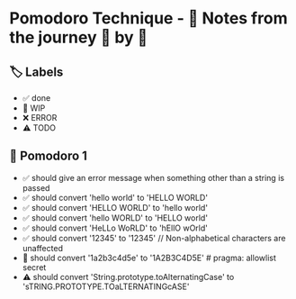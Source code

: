 # Pomodoro Technique - 📝 Notes from the journey 🍅 by 🍅


## 🏷️ Labels

- ✅ done
- 🚧 WIP
- ❌ ERROR
- ⚠ TODO

## 🍅 Pomodoro 1

- ✅ should give an error message when something other than a string is passed
- ✅ should convert 'hello world' to 'HELLO WORLD'
- ✅ should convert 'HELLO WORLD' to 'hello world'
- ✅ should convert 'hello WORLD' to 'HELLO world'
- ✅ should convert 'HeLLo WoRLD' to 'hEllO wOrld'
- ✅ should convert '12345'       to '12345'                   // Non-alphabetical characters are unaffected
- 🚧 should convert '1a2b3c4d5e'  to '1A2B3C4D5E' # pragma: allowlist secret
- ⚠ should convert 'String.prototype.toAlternatingCase' to 'sTRING.PROTOTYPE.TOaLTERNATINGcASE'
